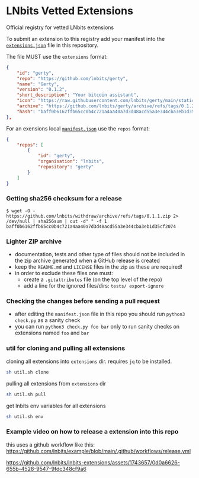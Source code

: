 # LNbits Vetted Extensions

Official registry for vetted LNbits extensions

To submit an extension to this registry add your manifest into the [`extensions.json`](extensions.json) file in this repository.

The file MUST use the `extensions` format:

``` json
{
    "id": "gerty",
    "repo": "https://github.com/lnbits/gerty",
    "name": "Gerty",
    "version": "0.1.2",
    "short_description": "Your bitcoin assistant",
    "icon": "https://raw.githubusercontent.com/lnbits/gerty/main/static/gerty.png",
    "archive": "https://github.com/lnbits/gerty/archive/refs/tags/0.1.2.zip",
    "hash": "baff0b6162ffb65cc0b4c721a4aa40a7d3d48acd55a3e344cba3eb1d35cf2074"
},
```

For an exensions local [`manifest.json`](https://github.com/lnbits/gerty/blob/main/manifest.json) use the `repos` format:

``` json
{
    "repos": [
        {
            "id": "gerty",
            "organisation": "lnbits",
            "repository": "gerty"
        }
    ]
}
```

### Getting sha256 checksum for a release

```console
$ wget -O - https://github.com/lnbits/withdraw/archive/refs/tags/0.1.1.zip 2> /dev/null | sha256sum | cut -d" " -f 1
baff0b6162ffb65cc0b4c721a4aa40a7d3d48acd55a3e344cba3eb1d35cf2074
```

### Lighter ZIP archive

- documentation, tests and other type of files should not be included in the zip archive generated when a GitHub release is created
- keep the `README.md` and `LICENSE` files in the zip as these are required!
- in order to exclude these files one must:
    - create a `.gitattributes` file (on the top level of the repo)
    - add a line for the ignored files/dirs: `tests/ export-ignore`

### Checking the changes before sending a pull request

- after editing the `manifest.json` file in this repo you should run `python3 check.py` as a sanity check
- you can run `python3 check.py foo bar` only to run sanity checks on extensions named `foo` and `bar`


### util for cloning and pulling all extensions
cloning all extensions into `extensions` dir. requires `jq` to be installed.
```sh
sh util.sh clone
```
pulling all extensions from `extensions` dir
```sh
sh util.sh pull
```
get lnbits env variables for all extensions
```sh
sh util.sh env
```

### Example video on how to release a extension into this repo
this uses a github workflow like this: https://github.com/lnbits/example/blob/main/.github/workflows/release.yml

https://github.com/lnbits/lnbits-extensions/assets/1743657/0d0a6626-655b-4528-9547-9fdc348cf9a6
